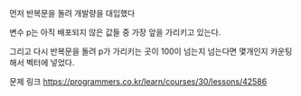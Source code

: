 
먼저 반복문을 돌려 개발량을 대입했다

변수 p는 아직 배포되지 않은 값들 중 가장 앞을 가리키고 있는다.

그리고 다시 반복문을 돌려
p가 가리키는 곳이 100이 넘는지
넘는다면 몇개인지 카운팅해서
벡터에 넣었다.




문제 링크
https://programmers.co.kr/learn/courses/30/lessons/42586